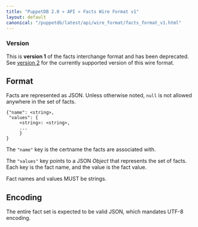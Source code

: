 ```yaml
---
title: "PuppetDB 2.0 » API » Facts Wire Format v1"
layout: default
canonical: "/puppetdb/latest/api/wire_format/facts_format_v1.html"
---
```


[facts_v2]: facts_format_v2.html

### Version

This is **version 1** of the facts interchange format and has been deprecated. See [version 2][facts_v2] for the currently supported version of this wire format.

## Format

Facts are represented as JSON. Unless otherwise noted, `null` is not
allowed anywhere in the set of facts.

    {"name": <string>,
     "values": {
         <string>: <string>,
         ...
         }
    }

The `"name"` key is the certname the facts are associated with.

The `"values"` key points to a JSON _Object_ that represents the set
of facts. Each key is the fact name, and the value is the fact value.

Fact names and values MUST be strings.

## Encoding

The entire fact set is expected to be valid JSON, which mandates UTF-8
encoding.


